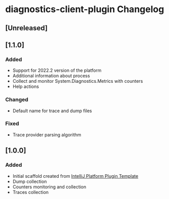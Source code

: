 <!-- Keep a Changelog guide -> https://keepachangelog.com -->

# diagnostics-client-plugin Changelog

## [Unreleased]

## [1.1.0]
### Added
- Support for 2022.2 version of the platform
- Additional information about process
- Collect and monitor System.Diagnostics.Metrics with counters
- Help actions

### Changed
- Default name for trace and dump files

### Fixed
- Trace provider parsing algorithm

## [1.0.0]
### Added
- Initial scaffold created from [IntelliJ Platform Plugin Template](https://github.com/JetBrains/intellij-platform-plugin-template)
- Dump collection
- Counters monitoring and collection
- Traces collection
